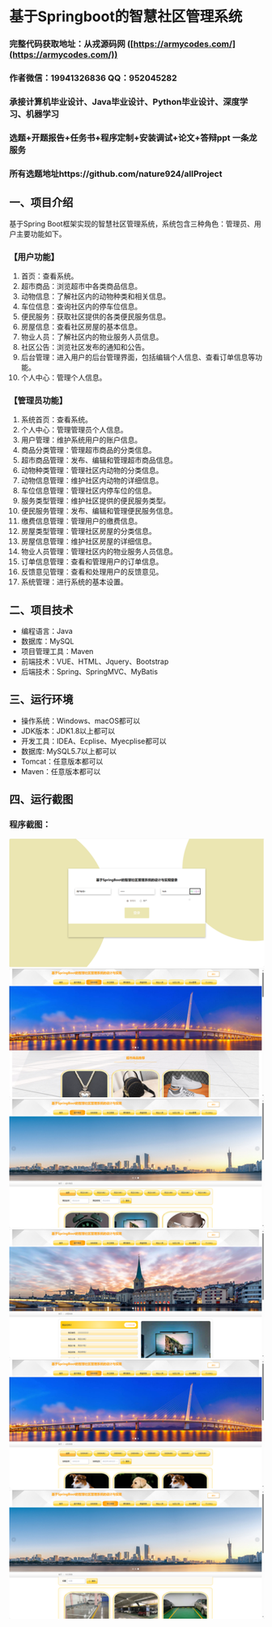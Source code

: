 基于Springboot的智慧社区管理系统
=
### 完整代码获取地址：从戎源码网 ([https://armycodes.com/](https://armycodes.com/))
### 作者微信：19941326836  QQ：952045282 
### 承接计算机毕业设计、Java毕业设计、Python毕业设计、深度学习、机器学习
### 选题+开题报告+任务书+程序定制+安装调试+论文+答辩ppt 一条龙服务
### 所有选题地址https://github.com/nature924/allProject

一、项目介绍
---
基于Spring Boot框架实现的智慧社区管理系统，系统包含三种角色：管理员、用户主要功能如下。
### 【用户功能】
1. 首页：查看系统。
2. 超市商品：浏览超市中各类商品信息。
3. 动物信息：了解社区内的动物种类和相关信息。
4. 车位信息：查询社区内的停车位信息。
5. 便民服务：获取社区提供的各类便民服务信息。
6. 房屋信息：查看社区房屋的基本信息。
7. 物业人员：了解社区内的物业服务人员信息。
8. 社区公告：浏览社区发布的通知和公告。
9. 后台管理：进入用户的后台管理界面，包括编辑个人信息、查看订单信息等功能。
10. 个人中心：管理个人信息。

### 【管理员功能】
1. 系统首页：查看系统。
2. 个人中心：管理管理员个人信息。
3. 用户管理：维护系统用户的账户信息。
4. 商品分类管理：管理超市商品的分类信息。
5. 超市商品管理：发布、编辑和管理超市商品信息。
6. 动物种类管理：管理社区内动物的分类信息。
7. 动物信息管理：维护社区内动物的详细信息。
8. 车位信息管理：管理社区内停车位的信息。
9. 服务类型管理：维护社区提供的便民服务类型。
10. 便民服务管理：发布、编辑和管理便民服务信息。
11. 缴费信息管理：管理用户的缴费信息。
12. 房屋类型管理：管理社区房屋的分类信息。
13. 房屋信息管理：维护社区房屋的详细信息。
14. 物业人员管理：管理社区内的物业服务人员信息。
15. 订单信息管理：查看和管理用户的订单信息。
16. 反馈意见管理：查看和处理用户的反馈意见。
17. 系统管理：进行系统的基本设置。





二、项目技术
---
- 编程语言：Java
- 数据库：MySQL
- 项目管理工具：Maven
- 前端技术：VUE、HTML、Jquery、Bootstrap
- 后端技术：Spring、SpringMVC、MyBatis

三、运行环境
---
- 操作系统：Windows、macOS都可以
- JDK版本：JDK1.8以上都可以
- 开发工具：IDEA、Ecplise、Myecplise都可以
- 数据库: MySQL5.7以上都可以
- Tomcat：任意版本都可以
- Maven：任意版本都可以

四、运行截图
---

### 程序截图：
![image/1.png](image/1.png)
![image/1.png](image/2.png)
![image/1.png](image/3.png)
![image/1.png](image/4.png)
![image/1.png](image/5.png)
![image/1.png](image/6.png)



